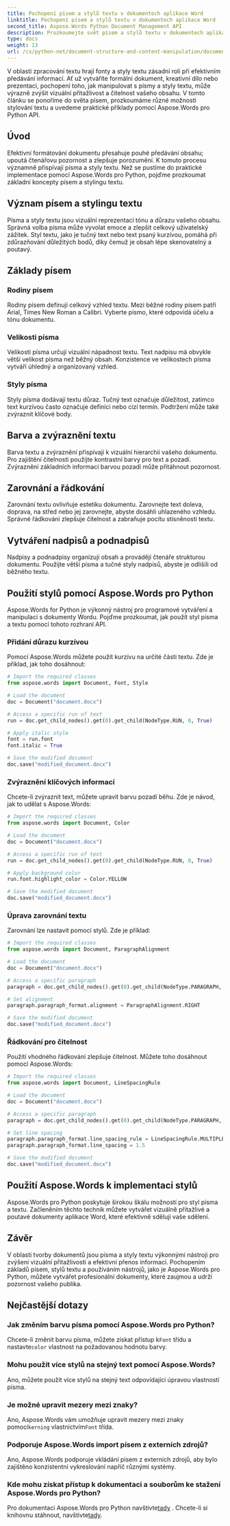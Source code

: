 ```yaml
---
title: Pochopení písem a stylů textu v dokumentech aplikace Word
linktitle: Pochopení písem a stylů textu v dokumentech aplikace Word
second_title: Aspose.Words Python Document Management API
description: Prozkoumejte svět písem a stylů textu v dokumentech aplikace Word. Naučte se, jak zlepšit čitelnost a vizuální přitažlivost pomocí Aspose.Words pro Python. Komplexní průvodce s příklady krok za krokem.
type: docs
weight: 13
url: /cs/python-net/document-structure-and-content-manipulation/document-fonts/
---
```

V oblasti zpracování textu hrají fonty a styly textu zásadní roli při efektivním předávání informací. Ať už vytváříte formální dokument, kreativní dílo nebo prezentaci, pochopení toho, jak manipulovat s písmy a styly textu, může výrazně zvýšit vizuální přitažlivost a čitelnost vašeho obsahu. V tomto článku se ponoříme do světa písem, prozkoumáme různé možnosti stylování textu a uvedeme praktické příklady pomocí Aspose.Words pro Python API.

## Úvod

Efektivní formátování dokumentu přesahuje pouhé předávání obsahu; upoutá čtenářovu pozornost a zlepšuje porozumění. K tomuto procesu významně přispívají písma a styly textu. Než se pustíme do praktické implementace pomocí Aspose.Words pro Python, pojďme prozkoumat základní koncepty písem a stylingu textu.

## Význam písem a stylingu textu

Písma a styly textu jsou vizuální reprezentací tónu a důrazu vašeho obsahu. Správná volba písma může vyvolat emoce a zlepšit celkový uživatelský zážitek. Styl textu, jako je tučný text nebo text psaný kurzívou, pomáhá při zdůrazňování důležitých bodů, díky čemuž je obsah lépe skenovatelný a poutavý.

## Základy písem

### Rodiny písem

Rodiny písem definují celkový vzhled textu. Mezi běžné rodiny písem patří Arial, Times New Roman a Calibri. Vyberte písmo, které odpovídá účelu a tónu dokumentu.

### Velikosti písma

Velikosti písma určují vizuální nápadnost textu. Text nadpisu má obvykle větší velikost písma než běžný obsah. Konzistence ve velikostech písma vytváří úhledný a organizovaný vzhled.

### Styly písma

Styly písma dodávají textu důraz. Tučný text označuje důležitost, zatímco text kurzívou často označuje definici nebo cizí termín. Podtržení může také zvýraznit klíčové body.

## Barva a zvýraznění textu

Barva textu a zvýraznění přispívají k vizuální hierarchii vašeho dokumentu. Pro zajištění čitelnosti použijte kontrastní barvy pro text a pozadí. Zvýraznění základních informací barvou pozadí může přitáhnout pozornost.

## Zarovnání a řádkování

Zarovnání textu ovlivňuje estetiku dokumentu. Zarovnejte text doleva, doprava, na střed nebo jej zarovnejte, abyste dosáhli uhlazeného vzhledu. Správné řádkování zlepšuje čitelnost a zabraňuje pocitu stísněnosti textu.

## Vytváření nadpisů a podnadpisů

Nadpisy a podnadpisy organizují obsah a provádějí čtenáře strukturou dokumentu. Použijte větší písma a tučné styly nadpisů, abyste je odlišili od běžného textu.

## Použití stylů pomocí Aspose.Words pro Python

Aspose.Words for Python je výkonný nástroj pro programové vytváření a manipulaci s dokumenty Wordu. Pojďme prozkoumat, jak použít styl písma a textu pomocí tohoto rozhraní API.

### Přidání důrazu kurzívou

Pomocí Aspose.Words můžete použít kurzívu na určité části textu. Zde je příklad, jak toho dosáhnout:

```python
# Import the required classes
from aspose.words import Document, Font, Style

# Load the document
doc = Document("document.docx")

# Access a specific run of text
run = doc.get_child_nodes().get(0).get_child(NodeType.RUN, 0, True)

# Apply italic style
font = run.font
font.italic = True

# Save the modified document
doc.save("modified_document.docx")
```

### Zvýraznění klíčových informací

Chcete-li zvýraznit text, můžete upravit barvu pozadí běhu. Zde je návod, jak to udělat s Aspose.Words:

```python
# Import the required classes
from aspose.words import Document, Color

# Load the document
doc = Document("document.docx")

# Access a specific run of text
run = doc.get_child_nodes().get(0).get_child(NodeType.RUN, 0, True)

# Apply background color
run.font.highlight_color = Color.YELLOW

# Save the modified document
doc.save("modified_document.docx")
```

### Úprava zarovnání textu

Zarovnání lze nastavit pomocí stylů. Zde je příklad:

```python
# Import the required classes
from aspose.words import Document, ParagraphAlignment

# Load the document
doc = Document("document.docx")

# Access a specific paragraph
paragraph = doc.get_child_nodes().get(0).get_child(NodeType.PARAGRAPH, 0, True)

# Set alignment
paragraph.paragraph_format.alignment = ParagraphAlignment.RIGHT

# Save the modified document
doc.save("modified_document.docx")
```

### Řádkování pro čitelnost

Použití vhodného řádkování zlepšuje čitelnost. Můžete toho dosáhnout pomocí Aspose.Words:

```python
# Import the required classes
from aspose.words import Document, LineSpacingRule

# Load the document
doc = Document("document.docx")

# Access a specific paragraph
paragraph = doc.get_child_nodes().get(0).get_child(NodeType.PARAGRAPH, 0, True)

# Set line spacing
paragraph.paragraph_format.line_spacing_rule = LineSpacingRule.MULTIPLE
paragraph.paragraph_format.line_spacing = 1.5

# Save the modified document
doc.save("modified_document.docx")
```

## Použití Aspose.Words k implementaci stylů

Aspose.Words pro Python poskytuje širokou škálu možností pro styl písma a textu. Začleněním těchto technik můžete vytvářet vizuálně přitažlivé a poutavé dokumenty aplikace Word, které efektivně sdělují vaše sdělení.

## Závěr

V oblasti tvorby dokumentů jsou písma a styly textu výkonnými nástroji pro zvýšení vizuální přitažlivosti a efektivní přenos informací. Pochopením základů písem, stylů textu a používáním nástrojů, jako je Aspose.Words pro Python, můžete vytvářet profesionální dokumenty, které zaujmou a udrží pozornost vašeho publika.

## Nejčastější dotazy

### Jak změním barvu písma pomocí Aspose.Words pro Python?

 Chcete-li změnit barvu písma, můžete získat přístup k`Font` třídu a nastavte`color` vlastnost na požadovanou hodnotu barvy.

### Mohu použít více stylů na stejný text pomocí Aspose.Words?

Ano, můžete použít více stylů na stejný text odpovídající úpravou vlastností písma.

### Je možné upravit mezery mezi znaky?

Ano, Aspose.Words vám umožňuje upravit mezery mezi znaky pomocí`kerning` vlastnictvím`Font` třída.

### Podporuje Aspose.Words import písem z externích zdrojů?

Ano, Aspose.Words podporuje vkládání písem z externích zdrojů, aby bylo zajištěno konzistentní vykreslování napříč různými systémy.

### Kde mohu získat přístup k dokumentaci a souborům ke stažení Aspose.Words pro Python?

 Pro dokumentaci Aspose.Words pro Python navštivte[tady](https://reference.aspose.com/words/python-net/) . Chcete-li si knihovnu stáhnout, navštivte[tady](https://releases.aspose.com/words/python/).
